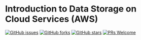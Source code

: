 # Introduction to Data Storage on Cloud Services (AWS)
[![GitHub issues](https://img.shields.io/github/issues/Develop-Packt/Introduction-to-Data-Storage-on-Cloud-Services-AWS.svg)](https://github.com/Develop-Packt/Introduction-to-Data-Storage-on-Cloud-Services-AWS/issues)
[![GitHub forks](https://img.shields.io/github/forks/Develop-Packt/Introduction-to-Data-Storage-on-Cloud-Services-AWS.svg)](https://github.com/Develop-Packt/Introduction-to-Data-Storage-on-Cloud-Services-AWS/network)
[![GitHub stars](https://img.shields.io/github/stars/Develop-Packt/Introduction-to-Data-Storage-on-Cloud-Services-AWS.svg)](https://github.com/Develop-Packt/Introduction-to-Data-Storage-on-Cloud-Services-AWS/stargazers)
[![PRs Welcome](https://img.shields.io/badge/PRs-welcome-brightgreen.svg)](https://github.com/Develop-Packt/Introduction-to-Data-Storage-on-Cloud-Services-AWS/pulls)
